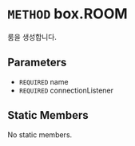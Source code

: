 # `METHOD` box.ROOM
룸을 생성합니다.

## Parameters
* `REQUIRED` name 
* `REQUIRED` connectionListener 

## Static Members
No static members.
